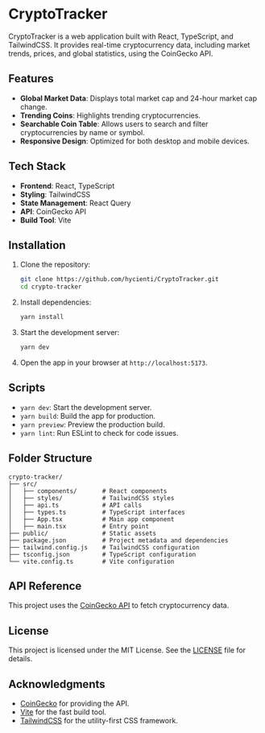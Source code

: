 # CryptoTracker

CryptoTracker is a web application built with React, TypeScript, and TailwindCSS. It provides real-time cryptocurrency data, including market trends, prices, and global statistics, using the CoinGecko API.

## Features

- **Global Market Data**: Displays total market cap and 24-hour market cap change.
- **Trending Coins**: Highlights trending cryptocurrencies.
- **Searchable Coin Table**: Allows users to search and filter cryptocurrencies by name or symbol.
- **Responsive Design**: Optimized for both desktop and mobile devices.

## Tech Stack

- **Frontend**: React, TypeScript
- **Styling**: TailwindCSS
- **State Management**: React Query
- **API**: CoinGecko API
- **Build Tool**: Vite

## Installation

1. Clone the repository:
   ```bash
   git clone https://github.com/hycienti/CryptoTracker.git
   cd crypto-tracker
   ```

2. Install dependencies:
   ```bash
   yarn install
   ```

3. Start the development server:
   ```bash
   yarn dev
   ```

4. Open the app in your browser at `http://localhost:5173`.

## Scripts

- `yarn dev`: Start the development server.
- `yarn build`: Build the app for production.
- `yarn preview`: Preview the production build.
- `yarn lint`: Run ESLint to check for code issues.

## Folder Structure

```
crypto-tracker/
├── src/
│   ├── components/       # React components
│   ├── styles/           # TailwindCSS styles
│   ├── api.ts            # API calls
│   ├── types.ts          # TypeScript interfaces
│   ├── App.tsx           # Main app component
│   ├── main.tsx          # Entry point
├── public/               # Static assets
├── package.json          # Project metadata and dependencies
├── tailwind.config.js    # TailwindCSS configuration
├── tsconfig.json         # TypeScript configuration
└── vite.config.ts        # Vite configuration
```

## API Reference

This project uses the [CoinGecko API](https://www.coingecko.com/en/api) to fetch cryptocurrency data.

## License

This project is licensed under the MIT License. See the [LICENSE](LICENSE) file for details.

## Acknowledgments

- [CoinGecko](https://www.coingecko.com/) for providing the API.
- [Vite](https://vitejs.dev/) for the fast build tool.
- [TailwindCSS](https://tailwindcss.com/) for the utility-first CSS framework.
